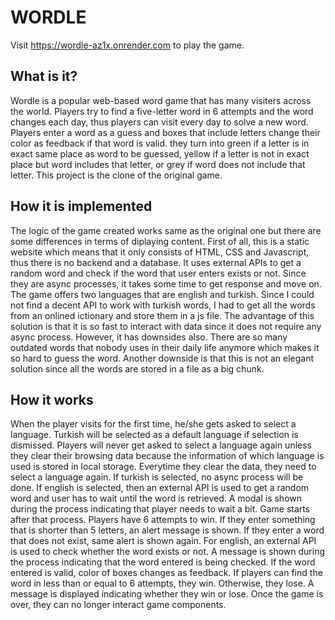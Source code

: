 # WORDLE

Visit https://wordle-az1x.onrender.com to play the game. 

## What is it? 

Wordle is a popular web-based word game that has many visiters across the world. Players try to find a five-letter word in 6 attempts and the word changes each day, thus players can visit every day to solve a new word. Players enter a word as a guess and boxes that include letters change their color as feedback if that word is valid. they turn into green if a letter is in exact same place as word to be guessed, yellow if a letter is not in exact place but word includes that letter, or grey if word does not include that letter. This project is the clone of the original game. 

## How it is implemented 

The logic of the game created works same as the original one but there are some differences in terms of diplaying content. First of all, this is a static website which means that it only consists of HTML, CSS and Javascript, thus there is no backend and a database. It uses external APIs to get a random word and check if the word that user enters exists or not. Since they are async processes, it takes some time to get response and move on. The game offers two languages that are english and turkish. Since I could not find a decent API to work with turkish words, I had to get all the words from an onlined ictionary and store them in a js file. The advantage of this solution is that it is so fast to interact with data since it does not require any async process. However, it has downsides also. There are so many outdated words that nobody uses in their daily life anymore which makes it so hard to guess the word. Another downside is that this is not an elegant solution since all the words are stored in a file as a big chunk. 

## How it works 

When the player visits for the first time, he/she gets asked to select a language. Turkish will be selected as a default language if selection is dismissed. Players will never get asked to select a language again unless they clear their browsing data because the information of which language is used is stored in local storage. Everytime they clear the data, they need to select a language again. If turkish is selected, no async process will be done. If english is selected, then an external API is used to get a random word and user has to wait until the word is retrieved. A modal is shown during the process indicating that player needs to wait a bit. Game starts after that process. Players have 6 attempts to win. If they enter something that is shorter than 5 letters, an alert message is shown. If they enter a word that does not exist, same alert is shown again. For english, an external API is used to check whether the word exists or not. A message is shown during the process indicating that the word entered is being checked. If the word entered is valid, color of boxes changes as feedback. If players can find the word in less than or equal to 6 attempts, they win. Otherwise, they lose. A message is displayed indicating whether they win or lose. Once the game is over, they can no longer interact game components. 
